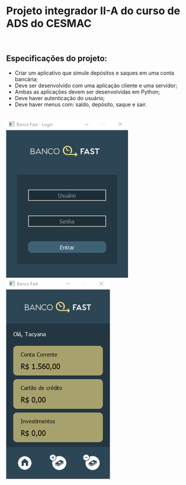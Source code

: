 # Projeto integrador II-A do curso de ADS do CESMAC

<br>

## Especificações do projeto:

- Criar um aplicativo que simule depósitos e saques em uma conta bancária;
- Deve ser desenvolvido com uma aplicação cliente e uma servidor;
- Ambas as aplicações devem ser desenvolvidas em Python;
- Deve haver autenticação do usuário;
- Deve haver menus com: saldo, depósito, saque e sair.

<br>
<div>
  <img src="https://raw.githubusercontent.com/genesluna/ads-cesmac/main/fast-bank/client/assets/images/login_screen.png" alt="Login screen"/>
  <img src="https://raw.githubusercontent.com/genesluna/ads-cesmac/main/fast-bank/client/assets/images/home_screen.png" alt="Home screen"/>
</div>
